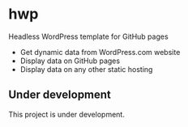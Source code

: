 # hwp
Headless WordPress template for GitHub pages

- Get dynamic data from WordPress.com website
- Display data on GitHub pages
- Display data on any other static hosting

## Under development
This project is under development.
